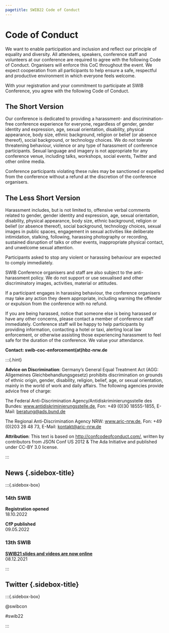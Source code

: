 ```yaml
---
pagetitle: SWIB22 Code of Conduct
---
```


<div id="main">

# Code of Conduct

We want to enable participation and inclusion and reflect our principle of
equality and diversity. All attendees, speakers, conference staff and
volunteers at our conference are required to agree with the following Code of
Conduct. Organisers will enforce this CoC throughout the event. We expect
cooperation from all participants to help ensure a safe, respectful and
productive environment in which everyone feels welcome.

With your registration and your commitment to participate at SWIB Conference,
you agree with the following Code of Conduct.

## The Short Version

Our conference is dedicated to providing a harassment- and discrimination-free
conference experience for everyone, regardless of gender, gender identity and
expression, age, sexual orientation, disability, physical appearance, body
size, ethnic background, religion or belief (or absence thereof), social
background, or technology choices. We do not tolerate threatening behaviour,
violence or any type of harassment of conference participants. Sexual language
and imagery is not appropriate for any conference venue, including talks,
workshops, social events, Twitter and other online media.

Conference participants violating these rules may be sanctioned or expelled
from the conference without a refund at the discretion of the conference
organisers.

## The Less Short Version

Harassment includes, but is not limited to, offensive verbal comments related
to gender, gender identity and expression, age, sexual orientation, disability,
physical appearance, body size, ethnic background, religion or belief (or
absence thereof), social background, technology choices, sexual images in
public spaces, engagement in sexual activities like deliberate intimidation,
stalking, following, harassing photography or recording, sustained disruption
of talks or other events, inappropriate physical contact, and unwelcome sexual
attention.

Participants asked to stop any violent or harassing behaviour are expected to
comply immediately.

SWIB Conference organisers and staff are also subject to the anti-harassment
policy. We do not support or use sexualised and other discriminatory images,
activities, material or attitudes.

If a participant engages in harassing behaviour, the conference organisers may
take any action they deem appropriate, including warning the offender or
expulsion from the conference with no refund.

If you are being harassed, notice that someone else is being harassed or have
any other concerns, please contact a member of conference staff immediately.
Conference staff will be happy to help participants by providing information,
contacting a hotel or taxi, alerting local law enforcement, or otherwise
assisting those experiencing harassment to feel safe for the duration of the
conference. We value your attendance.


**Contact: swib-coc-enforcement(at)hbz-nrw.de**

:::{.hint}

**Advice on Discrimination**: Germany’s General Equal Treatment Act (AGG: Allgemeines Gleichbehandlungsgesetz) prohibits discrimination on grounds of ethnic origin, gender, disability, religion, belief, age, or sexual orientation, mainly in the world of work and daily affairs. The following agencies provide advice free of charge:

The Federal Anti-Discrimination Agency/Antidiskriminierungsstelle des Bundes: www.antidiskriminierungsstelle.de, Fon: +49 (0)30 18555-1855, E-Mail: beratung@ads.bund.de

The Regional Anti-Discrimination Agency NRW: www.aric-nrw.de, Fon: +49 (0)203 28 48 73, E-Mail: kontakt@aric-nrw.de

**Attribution**: This text is based on http://confcodeofconduct.com/, written by contributors from JSON Conf US 2012 & The Ada Initiative and published under CC-BY 3.0 license.

:::

</div>

<div id="sidebar">

## News {.sidebox-title}

:::{.sidebox-box}

### 14th SWIB

**Registration opened**\
18.10.2022

**CfP published**\
09.05.2022

### 13th SWIB

**[SWIB21 slides and videos are now online](../swib21/programme.html)**\
08.12.2021



:::


## Twitter {.sidebox-title}

:::{.sidebox-box}

@swibcon

#swib22

:::

</div>



